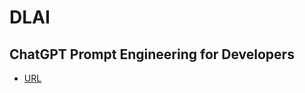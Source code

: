 # DLAI

## ChatGPT Prompt Engineering for Developers

- [URL](https://learn.deeplearning.ai/chatgpt-prompt-eng/lesson/1/introduction)
